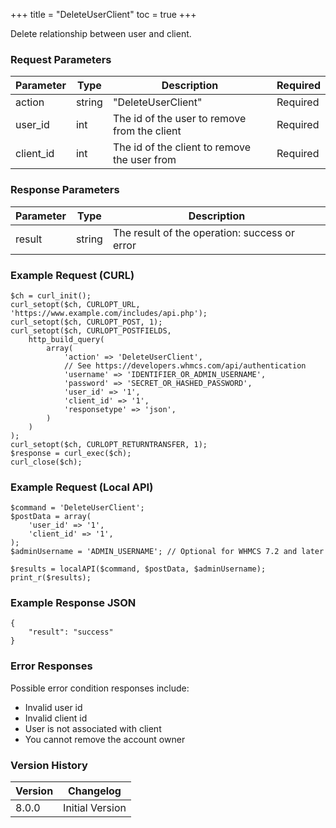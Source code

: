 +++
title = "DeleteUserClient"
toc = true
+++

Delete relationship between user and client.

### Request Parameters

| Parameter | Type | Description | Required |
| --------- | ---- | ----------- | -------- |
| action | string | "DeleteUserClient" | Required |
| user_id | int | The id of the user to remove from the client | Required |
| client_id | int | The id of the client to remove the user from | Required |

### Response Parameters

| Parameter | Type | Description |
| --------- | ---- | ----------- |
| result | string | The result of the operation: success or error |


### Example Request (CURL)

```
$ch = curl_init();
curl_setopt($ch, CURLOPT_URL, 'https://www.example.com/includes/api.php');
curl_setopt($ch, CURLOPT_POST, 1);
curl_setopt($ch, CURLOPT_POSTFIELDS,
    http_build_query(
        array(
            'action' => 'DeleteUserClient',
            // See https://developers.whmcs.com/api/authentication
            'username' => 'IDENTIFIER_OR_ADMIN_USERNAME',
            'password' => 'SECRET_OR_HASHED_PASSWORD',
            'user_id' => '1',
            'client_id' => '1',
            'responsetype' => 'json',
        )
    )
);
curl_setopt($ch, CURLOPT_RETURNTRANSFER, 1);
$response = curl_exec($ch);
curl_close($ch);
```


### Example Request (Local API)

```
$command = 'DeleteUserClient';
$postData = array(
    'user_id' => '1',
    'client_id' => '1',
);
$adminUsername = 'ADMIN_USERNAME'; // Optional for WHMCS 7.2 and later

$results = localAPI($command, $postData, $adminUsername);
print_r($results);
```


### Example Response JSON

```
{
    "result": "success"
}
```


### Error Responses

Possible error condition responses include:

* Invalid user id
* Invalid client id
* User is not associated with client
* You cannot remove the account owner


### Version History

| Version | Changelog |
| ------- | --------- |
| 8.0.0 | Initial Version |
